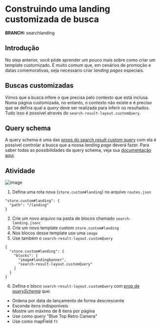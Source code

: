 # Construindo uma landing customizada de busca

**BRANCH:** searchlanding

## Introdução

No step anterior, você pôde aprender um pouco mais sobre como criar um template customizado. É muito comum que, em cenários de promoção e datas comemorativas, seja necessário criar *landing pages* especiais.  

## Buscas customizadas

Vimos que a busca infere o que precisa pelo contexto que está inclusa. Numa página customizada, no entanto, o contexto não existe e é preciso que se defina qual a *query* deve ser realizada para inferir os resultados. Tudo isso é possível através do `search-result-layout.customQuery`.

## Query schema

A query schema é uma das [props do search result custom query](https://vtex.io/docs/app/vtex.search-result#layout-api) com ela é possível controlar a busca que a nossa *landing page* deverá fazer. Para saber todas as possibilidades da query schema, veja sua [documentação aqui](https://vtex.io/docs/app/vtex.search-result#queryschema). 

## Atividade

![image](https://user-images.githubusercontent.com/18701182/69890324-d1792b80-12d3-11ea-911d-194d2cb778c8.png)

1. Defina uma rota nova (`store.custom#landing`) no arquivo `routes.json`
```
"store.custom#landing": {
  "path": "/landing"
}
```
2. Crie um novo arquivo na pasta de blocos chamado `search-landing.jsonc`
3. Crie um novo template custom `store.custom#landing`
4. Nos blocos desse template use uma `image`
5. Use também o `search-result-layout.customQuery`
```
{
  "store.custom#landing": { 
    "blocks": [
      "image#landingbanner", 
      "search-result-layout.customQuery"
    ]
  }
}
```
6. Defina o bloco `search-result-layout.customQuery` com [prop de *querySchema*](https://vtex.io/docs/app/vtex.search-result#queryschema) que:
- Ordena por data de lançamento de forma descrescente
- Esconda itens indisponíveis
- Mostre um máximo de 8 itens por página
- Use como *query* "Blue Top Retro Camera"
- Use como mapField `ft`







